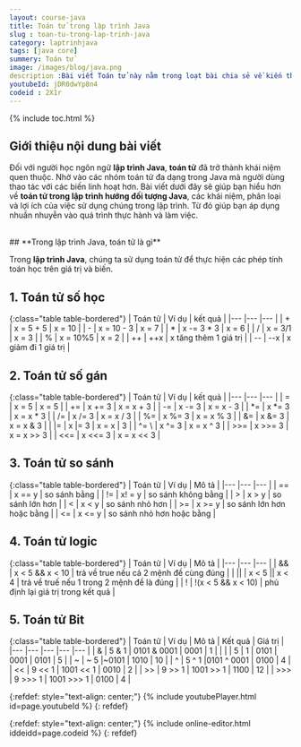 ```yaml
---
layout: course-java
title: Toán tử trong lập trình Java
slug : toan-tu-trong-lap-trinh-java
category: laptrinhjava
tags: [java core]
summery: Toán tử  
image: /images/blog/java.png
description :Bài viết Toán tử này nằm trong loạt bài chia sẻ về kiến thức lập trình Java. Các bài chia sẻ đi từ cơ bản đến các kiến thức nâng cao. Toán tử trong lập trình Java hướng đối tượng là một trong những kiến thức Java căn bản cần nắm. Vậy cụ thể có bao nhiêu nhóm Toán tử, mỗi nhóm bao gồm những loại nào? Trong lập trình Java có tất cả 5 nhóm Toán tử: toán tử số học, số gán, so sánh, logic và bit; trong đó tuỳ mỗi nhóm mà có số lượng loại khác nhau.
youtubeId: jDR0dwYp8n4
codeid : 2X1r
---
```


{% include toc.html %}

## **Giới thiệu nội dung bài viết**

Đối với người học ngôn ngữ <b>lập trình Java</b>, <b>toán tử</b> đã trở thành khái niệm quen thuộc. Nhờ vào các nhóm toán tử đa dạng trong Java mà người dùng thao tác với các biến linh hoạt hơn. Bài viết dưới đây sẽ giúp bạn hiểu hơn về <b>toán tử trong lập trình hướng đối tượng Java</b>, các khái niệm, phân loại và lợi ích của việc sử dụng chúng trong lập trình. Từ đó giúp bạn áp dụng nhuần nhuyễn vào quá trình thực hành và làm việc. 

<br>
## **Trong lập trình Java, toán tử là gì**

Trong <b>lập trình Java</b>, chúng ta sử dụng toán tử để thực hiện các phép tính toán học trên giá trị và biến.

## **1.  Toán tử số học**

{:class="table table-bordered"}
|  Toán tử		  	 		|  Ví dụ		            		|   kết quả			|
|---	                 	|---	                        	|---	     	    |
| +			         		|	x = 5 + 5						| 	x = 10			|
| -							|	x = 10 - 3						|	x = 7			|
| *							|	x -= 3 * 3						|	x = 6			|
| /							|	x = 3/1							|	x = 3			|
| % 						|	x = 10%5						|	x = 2			|
| ++ 						|	++x								|	x tăng thêm 1 giá trị			|
| -- 						|	--x								|	x giảm đi 1 giá trị		|

## **2.  Toán tử số gán**

{:class="table table-bordered"}
|  Toán tử		  	 		|  Ví dụ		            		|   kết quả			|
|---	                 	|---	                        	|---	     	    |
| =			         		|	x = 5							| 	x = 5			|
| +=						|	x += 3							|	x = x + 3		|
| -=						|	x -= 3							|	x = x - 3		|
| *=						|	x *= 3							|	x = x * 3		|
| /= 						|	x /= 3							|	x = x / 3		|
| %= 						|	x %= 3							|	x = x % 3		|
| &=						|	x &= 3							|	x = x & 3		|
| \|= 						|	x |= 3							|	x = x | 3		|
| ^=		\				|	x ^= 3							|	x = x ^ 3		|
| >>=						|	x >>= 3							|	x = x >> 3		|
| <<=						|	x <<= 3							|	x = x << 3		|


## **3.  Toán tử so sánh**

{:class="table table-bordered"}
|  Toán tử		  	 		|  Ví dụ		            		|   Mô tả					|
|---	                 	|---	                        	|---	     	    		|
| ==			         	|	x == y							| 	so sánh bằng			|
| !=						|	x! = y							|	so sánh không bằng		|
| >							|	x > y 							|	so sánh lớn hơn			|
| <							|	x < y 							|	so sánh nhỏ hơn			|
| >= 						|	x >= y 							|	so sánh lớn hơn hoặc bằng			|
| <= 						|	x <= y							|	so sánh nhỏ hơn hoặc bằng			|

## **4.  Toán tử logic**

{:class="table table-bordered"}
|  Toán tử		  	 		|  Ví dụ		            		|   Mô tả											|
|---	                 	|---	                        	|---	     	    								|
| &&			         	|	x < 5 &&  x < 10				| 	trả về true nếu cả 2 mệnh đề cùng đúng 			|
| \|\|						|	x < 5 || x < 4					|	trả về truế nếu 1 trong 2 mệnh đề là đúng		|
| !							|	!(x < 5 && x < 10) 				|	phủ định lại giá trị trong  kết quả 			|

## **5.  Toán tử Bit**

{:class="table table-bordered"}
|  Toán tử		  	 		|  Ví dụ		   |   Mô tả			|		Kết quả		|	Giá trị			|	
|---	                 	|---	           |---	     			|---				|---				|
| &			         		|	5 & 1		   | 0101 & 0001		|		0001		|		 1			|
| \|							|	5 | 1		   | 0101 | 0001		|		0101		|		 5			|
| ~							|	~ 5			   |~0101				|		1010		|		10			|
| ^							|	5 ^ 1		   |0101 ^ 0001			|		0100		|		4			|
| <<						|	9 << 1		   | 1001 << 1			|		0010		|		2			|
| >>						|	9 >> 1		   | 1001 >> 1			|		1100		|		12			|
| >>>						|	9 >>> 1		   | 1001 >>> 1			|		0100		|		4			|



{:refdef: style="text-align: center;"}
{% include youtubePlayer.html id=page.youtubeId %}
{: refdef}


{:refdef: style="text-align: center;"}
{% include online-editor.html iddeidd=page.codeid %}
{: refdef}







